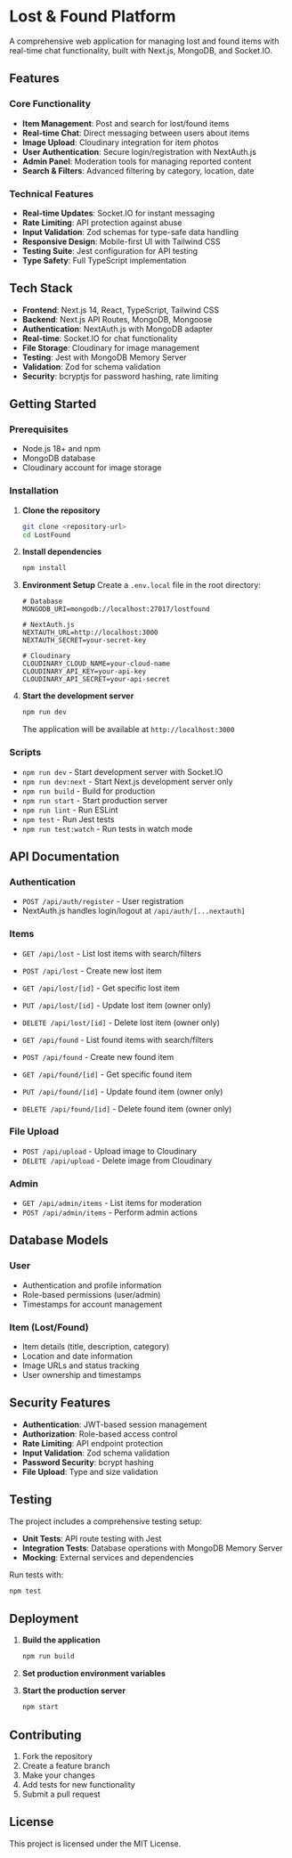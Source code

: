 # Lost & Found Platform

A comprehensive web application for managing lost and found items with real-time chat functionality, built with Next.js, MongoDB, and Socket.IO.

## Features

### Core Functionality

- **Item Management**: Post and search for lost/found items
- **Real-time Chat**: Direct messaging between users about items
- **Image Upload**: Cloudinary integration for item photos
- **User Authentication**: Secure login/registration with NextAuth.js
- **Admin Panel**: Moderation tools for managing reported content
- **Search & Filters**: Advanced filtering by category, location, date

### Technical Features

- **Real-time Updates**: Socket.IO for instant messaging
- **Rate Limiting**: API protection against abuse
- **Input Validation**: Zod schemas for type-safe data handling
- **Responsive Design**: Mobile-first UI with Tailwind CSS
- **Testing Suite**: Jest configuration for API testing
- **Type Safety**: Full TypeScript implementation

## Tech Stack

- **Frontend**: Next.js 14, React, TypeScript, Tailwind CSS
- **Backend**: Next.js API Routes, MongoDB, Mongoose
- **Authentication**: NextAuth.js with MongoDB adapter
- **Real-time**: Socket.IO for chat functionality
- **File Storage**: Cloudinary for image management
- **Testing**: Jest with MongoDB Memory Server
- **Validation**: Zod for schema validation
- **Security**: bcryptjs for password hashing, rate limiting

## Getting Started

### Prerequisites

- Node.js 18+ and npm
- MongoDB database
- Cloudinary account for image storage

### Installation

1. **Clone the repository**

   ```bash
   git clone <repository-url>
   cd LostFound
   ```

2. **Install dependencies**

   ```bash
   npm install
   ```

3. **Environment Setup**
   Create a `.env.local` file in the root directory:

   ```env
   # Database
   MONGODB_URI=mongodb://localhost:27017/lostfound

   # NextAuth.js
   NEXTAUTH_URL=http://localhost:3000
   NEXTAUTH_SECRET=your-secret-key

   # Cloudinary
   CLOUDINARY_CLOUD_NAME=your-cloud-name
   CLOUDINARY_API_KEY=your-api-key
   CLOUDINARY_API_SECRET=your-api-secret
   ```

4. **Start the development server**

   ```bash
   npm run dev
   ```

   The application will be available at `http://localhost:3000`

### Scripts

- `npm run dev` - Start development server with Socket.IO
- `npm run dev:next` - Start Next.js development server only
- `npm run build` - Build for production
- `npm run start` - Start production server
- `npm run lint` - Run ESLint
- `npm test` - Run Jest tests
- `npm run test:watch` - Run tests in watch mode

## API Documentation

### Authentication

- `POST /api/auth/register` - User registration
- NextAuth.js handles login/logout at `/api/auth/[...nextauth]`

### Items

- `GET /api/lost` - List lost items with search/filters
- `POST /api/lost` - Create new lost item
- `GET /api/lost/[id]` - Get specific lost item
- `PUT /api/lost/[id]` - Update lost item (owner only)
- `DELETE /api/lost/[id]` - Delete lost item (owner only)

- `GET /api/found` - List found items with search/filters
- `POST /api/found` - Create new found item
- `GET /api/found/[id]` - Get specific found item
- `PUT /api/found/[id]` - Update found item (owner only)
- `DELETE /api/found/[id]` - Delete found item (owner only)

### File Upload

- `POST /api/upload` - Upload image to Cloudinary
- `DELETE /api/upload` - Delete image from Cloudinary

### Admin

- `GET /api/admin/items` - List items for moderation
- `POST /api/admin/items` - Perform admin actions

## Database Models

### User

- Authentication and profile information
- Role-based permissions (user/admin)
- Timestamps for account management

### Item (Lost/Found)

- Item details (title, description, category)
- Location and date information
- Image URLs and status tracking
- User ownership and timestamps

## Security Features

- **Authentication**: JWT-based session management
- **Authorization**: Role-based access control
- **Rate Limiting**: API endpoint protection
- **Input Validation**: Zod schema validation
- **Password Security**: bcrypt hashing
- **File Upload**: Type and size validation

## Testing

The project includes a comprehensive testing setup:

- **Unit Tests**: API route testing with Jest
- **Integration Tests**: Database operations with MongoDB Memory Server
- **Mocking**: External services and dependencies

Run tests with:

```bash
npm test
```

## Deployment

1. **Build the application**

   ```bash
   npm run build
   ```

2. **Set production environment variables**

3. **Start the production server**
   ```bash
   npm start
   ```

## Contributing

1. Fork the repository
2. Create a feature branch
3. Make your changes
4. Add tests for new functionality
5. Submit a pull request

## License

This project is licensed under the MIT License.